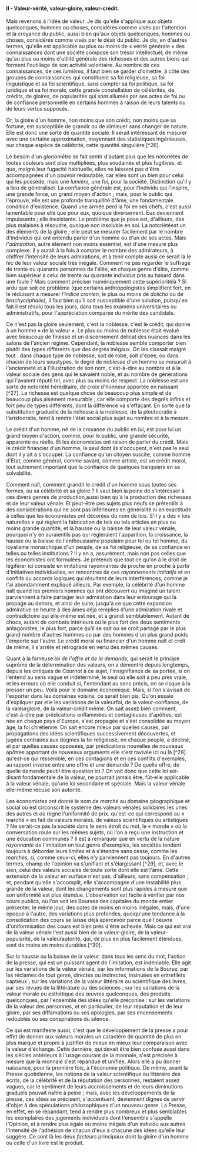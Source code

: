 #### II - Valeur-vérité, valeur-gloire, valeur-crédit.

Mais revenons à l'idée de valeur. Je dis qu'elle s'applique aux objets quelconques, hommes ou choses, considérés comme visés par l'attention et la croyance du public, aussi bien qu'aux objets quelconques, hommes ou choses, considérés comme visés par le désir du public. Je dis, en d'autres termes, qu'elle est applicable au plus ou moins de « vérité générale » des connaissances dont une société compose son trésor intellectuel, de même qu'au plus ou moins d'utilité générale des richesses et des autres biens qui forment l'outillage de son activité volontaire. Au nombre de ces connaissances, de ces _lumières, il_ faut bien se garder d'omettre, à côté des groupes de connaissances qui constituent sa foi religieuse, sa foi linguistique et sa foi scientifique, sans compter sa foi politique, sa foi juridique et sa foi morale, cette grande constellation de célébrités, de crédits, de gloires, de popularités qui sont allumés par ses actes de foi ou de confiance personnelle en certains hommes à raison de leurs talents ou de leurs vertus supposés.

Or, la gloire d'un homme, non moins que son crédit, non moins que sa fortune, est susceptible de grandir ou de diminuer sans changer de nature. Elle est donc une sorte de quantité sociale. Il serait intéressant de mesurer avec une certaine approximation, moyennant des statistiques ingénieuses, our chaque espèce de célébrité, cette quantité singulière [^26].

Le besoin d'un _gloriomètre_ se fait sentir d'autant plus que les notoriétés de toutes couleurs sont plus multipliées, plus soudaines et plus fugitives, et que, malgré leur fugacité habituelle, elles ne laissent pas d'être accompagnées d'un pouvoir redoutable, car elles sont un _bien_ pour celui qui les possède, mais une _lumière,_ une foi, pour la société. Distinction qu'il y a lieu de généraliser. La confiance générale est, pour l'individu qui l'inspire, une grande force, un grand moyen d'action ; mais, pour le public qui l'éprouve, elle est une profonde tranquillité d'âme, une fondamentale condition d'existence. Quand une armée perd la foi en ses chefs, c'est aussi lamentable pour elle que pour eux, quoique diversement. Eux deviennent impuissants ; elle inexistante. Le problème que je pose est, d'ailleurs, des plus malaisés à résoudre, quoique non insoluble en soi. La notoriétéest un des éléments de la gloire ; elle peut se mesurer facilement par le nombre d'individus qui ont entendu parler d'un homme ou d'un de ses actes. Mais _l'admiration,_ autre élément non moins essentiel, est d'une mesure plus complexe. Il y aurait à la fois à compter le nombre des admirateurs, à chiffrer l'intensité de leurs admirations, et à tenir compte aussi ce serait là le hic de leur valeur sociale très inégale. Comment ne pas regarder le suffrage de trente ou quarante personnes de l'élite, en chaque genre d'élite, comme bien supérieur à celui de trente ou quarante individus pris au hasard dans une foule ? Mais comment préciser numériquement cette supérioritélà ? Si ardu que soit ce problème (que certains anthropologistes simplifient fort, en le réduisant à mesurer _l'indice cranien,_ le plus ou moins de _dolicho_ ou de _brachycéphalie), il_ faut bien qu'il soit susceptible d'une solution, puisqu'en fait il est résolu tous les jours, dans tous les examens universitaires ou administratifs, pour l'appréciation comparée du mérite des candidats.

Ce n'est pas la gloire seulement, c'est la noblesse, c'est le crédit, qui donne à un homme « de la valeur ». Le plus ou moins de noblesse était évalué avec beaucoup de finesse et un discernement délicat des nuances dans les salons de l'ancien régime. Cependant, la noblesse semble comporter bien plutôt des types différents que des degrés inégaux. On les classait malgré tout : dans chaque type de noblesse, soit de robe, soit d'épée, ou dans chacun de leurs soustypes, le degré de noblesse d'un homme se mesurait à l'ancienneté et à l'illustration de son nom, c'est-à-dire au nombre et à la valeur sociale des gens qui le savaient noble, et au nombre de générations qui l'avaient réputé tel, avec plus ou moins de respect. La noblesse est une sorte de notoriété héréditaire, de croix d'honneur apportée en naissant [^27]. La richesse est quelque chose de beaucoup plus simple et de beaucoup plus aisément mesurable ; car elle comporte des degrés infinis et fort peu de types différents, dont la différence va s'effaçant. En sorte que la substitution graduelle de la richesse à la noblesse, de la ploutocratie à l'aristocratie, tend à rendre l'état social plus sujet au nombre et à la mesure.

Le crédit d'un homme, né de la croyance du public en lui, est pour lui un grand moyen d'action, comme, pour le public, une grande sécurité, apparente ou réelle. Et les économistes ont raison de parler du crédit. Mais le crédit financier d'un homme, le seul dont ils s'occupent, n'est pas le seul dont il y ait à s'occuper. La confiance qu'un citoyen suscite, comme homme d'Etat, comme général, comme savant, comme artiste, est un crédit moral, tout autrement important que la confiance de quelques banquiers en sa solvabilité.

Comment naît, comment grandit le crédit d'un homme sous toutes ses formes, ou sa célébrité et sa gloire ? Il vaut bien la peine de s'intéresser à ces divers genres de production,aussi bien qu'à la production des richesses et de leur valeur vénale. Et peut-être ces sujets plus neufs se prêtentils à des considérations qui ne sont pas inférieures en généralité ni en exactitude à celles que les économistes ont décorées du nom de lois. S'il y a des « lois naturelles » qui règlent la fabrication de tels ou tels articles en plus ou moins grande quantité, et la hausse ou la baisse de leur valeur vénale, pourquoi n'y en auraientils pas qui régleraient l'apparition, la croissance, la hausse ou la baisse de l'enthousiasme populaire pour tel ou tel homme, du loyalisme monarchique d'un peuple, de sa foi religieuse, de sa confiance en telles ou telles institutions ? Il y en a, assurément, mais non pas celles que les économistes ont formulées. Je prétends que tout ce qu'on a le droit de légiférer ici consiste en imitations rayonnantes de proche en proche à partir d'initiatives individuelles, en rencontres de ces _rayonnements imitatifs_ et en conflits ou accords logiques qui résultent de leurs interférences, comme je l'ai abondamment expliqué ailleurs. Par exemple, la célébrité d'un homme naît quand les premiers hommes qui ont découvert ou imaginé un talent parviennent à faire partager leur admiration dans leur entourage qui la propage au dehors, et ainsi de suite, jusqu'à ce que cette expansion admirative se heurte à des âmes déjà remplies d'une admiration rivale et contradictoire qui elle-même est née, et a grandi semblablement. Autant de chocs, autant de combats intérieurs où le plus fort des deux sentiments antagonistes, le plus fort, parce qu'il se sait ou se croit partagé par le plus grand nombre d'autres hommes ou par des hommes d'un plus grand poids l'emporte sur l'autre. Le crédit moral ou financier d'un homme naît et croît de même, il s'arrête et rétrograde en vertu des mêmes causes.

Quant à la fameuse loi _de l'offre et de la demande,_ qui serait le principe suprême de la détermination des valeurs, on a démontré depuis longtemps, depuis les critiques de Cournot à ce sujet, l'insignifiance de sa portée, si on l'entend au sens vague et indéterminé, le seul où elle soit à peu près vraie, et les erreurs où elle conduit si, l'entendant au sens précis, on se risque à la presser un peu. Voilà pour le domaine économique. Mais, si l'on s'avisait de l'exporter dans les domaines voisins, ce serait bien pis. Qu'on essaie d'expliquer par elle les variations de la valeurfoi, de la valeur-confiance, de la valeurgloire, de la valeur-crédit même. On sait assez bien comment, c'est-à-dire par prédications enflammées et contagieuses d'apôtres, est née en chaque pays d'Europe, s'est propagée et s'est consolidée au moyen âge, la foi chrétienne. On sait encore mieux par quelles causes, par propagations des idées scientifiques successivement découvertes, et jugées contraires aux dogmes la foi religieuse, en chaque peuple, a décliné, et par quelles causes opposées, par prédications nouvelles de nouveaux apôtres apportant de nouveaux arguments elle s'est ravivée ici ou là [^28]. qu'est-ce qui ressemble, en ces contagions et en ces conflits d'exemples, au rapport inverse entre une offre et une demande ? De quelle offre, de quelle demande peutil être question ici ? On voit donc que cette loi soi-disant fondamentale de la valeur, ne pourrait jamais être, fût-elle applicable à la valeur vénale, qu'une loi secondaire et spéciale. Mais la valeur vénale elle-même récuse son autorité.

Les économistes ont donné le nom de _marché_ au domaine géographique et social où est circonscrit le système des valeurs vénales solidaires les unes des autres et où règne l'uniformité de prix. qu'est-ce qui correspond au « marché » en fait de valeurs morales, de valeurs scientifiques ou artistiques ? Ne serait-ce pas la société dans le sens étroit du mot, le « monde » où la conversation roule sur les mêmes sujets, où l'on a reçu une instruction et une éducation communes ? Il est à remarquer que en vertu de la nature _rayonnante_ de l'imitation en tout genre d'exemples, les sociétés tendent toujours à déborder leurs limites et à s'étendre sans cesse, comme les _marchés, si,_ comme ceux-ci, elles n'y parviennent pas toujours. En d'autres termes, champ de l'opinion va s'unifiant et s'élargissant [^29], et, avec le sien, celui des valeurs sociales de toute sorte dont elle est l'âme. Cette extension de la valeur en surface n'est pas, d'ailleurs, sans compensation ; et, pendant qu'elle s'accomplit, elle s'accompagne d'une instabilité plus grande de la valeur, dont les changements sont plus rapides à mesure que son uniformité est plus étendue. L'observation est facile à vérifier par nos cours publics, où l'on voit les Bourses des capitales du monde entier présenter, le même jour, des cotes de moins en moins inégales, mais, d'une époque à l'autre, des variations plus profondes, quoiqu'une tendance à la consolidation des cours se laisse déjà apercevoir parce que l'oeuvre d'uniformisation des cours est bien près d'être achevée. Mais ce qui est vrai de la valeur vénale l'est aussi bien de la valeur-gloire, de la valeur-popularité, de la valeurautorité, qui, de plus en plus facilement étendues, sont de moins en moins durables [^30].

Sur la hausse ou la baisse de la valeur, dans tous les sens du mot, l'action de la presse, qui est un puissant agent de l'imitation, est indéniable. Elle agit sur les variations de la valeur vénale, par les informations de la Bourse, par les réclames de tout genre, directes ou indirectes, insinuées en entrefilets captieux ; sur les variations de la valeur littéraire ou scientifique des livres, par ses revues de la littérature ou des sciences ; sur les variations de la valeur morale ou esthétique des œuvres quelconques, des produits quelconques, par l'ensemble des idées qu'elle préconise : sur les variations de la valeur des personnes, et en particulier, de leur réputation et de leur gloire, par ses diffamations ou ses apologies, par ses encensements redoublés ou ses conspirations du silence.

Ce qui est manifeste aussi, c'est que le développement de la presse a pour effet de donner aux valeurs morales un caractère de quantité de plus en plus marqué et propre à justifier de mieux en mieux leur comparaison avec la valeur d'échange. Cette dernière, qui devait être bien confuse aussi dans les siècles antérieurs à l'usage courant de la monnaie, s'est précisée à mesure que la monnaie s'est répandue et unifiée. Alors elle a pu donner naissance, pour la première fois, à l'économie politique. De même, avant la Presse quotidienne, les notions de la valeur scientifique ou littéraire des écrits, de la célébrité et de la réputation des personnes, restaient assez vagues, car le sentiment de leurs accroissements et de leurs diminutions graduels pouvait naître à peine ; mais, avec les développements de la presse, ces idées se précisent, s'accentuent, deviennent dignes de servir d'objet à des spéculations philosophiques d'un nouveau genre. La Presse, en effet, en se répandant, tend à rendre plus nombreux et plus semblables les exemplaires des jugements individuels dont l'ensemble s'appelle l'Opinion, et à rendre plus égale ou moins inégale d'un individu aux autres l'intensité de l'adhésion de chacun d'eux à chacune des idées qu'elle leur suggère. Ce sont là les deux _facteurs_ principaux dont la gloire d'un homme ou celle d'un livre est le produit.
